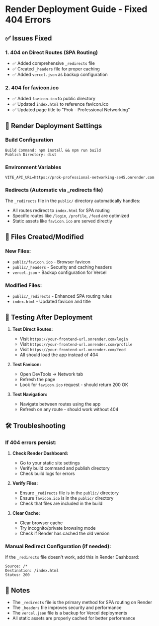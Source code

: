 # Render Deployment Guide - Fixed 404 Errors

## ✅ Issues Fixed

### 1. **404 on Direct Routes (SPA Routing)**
- ✅ Added comprehensive `_redirects` file
- ✅ Created `_headers` file for proper caching
- ✅ Added `vercel.json` as backup configuration

### 2. **404 for favicon.ico**
- ✅ Added `favicon.ico` to public directory
- ✅ Updated `index.html` to reference favicon.ico
- ✅ Updated page title to "Prok - Professional Networking"

## 🚀 Render Deployment Settings

### Build Configuration
```
Build Command: npm install && npm run build
Publish Directory: dist
```

### Environment Variables
```
VITE_API_URL=https://prok-professional-networking-se45.onrender.com
```

### Redirects (Automatic via _redirects file)
The `_redirects` file in the `public/` directory automatically handles:
- All routes redirect to `index.html` for SPA routing
- Specific routes like `/login`, `/profile`, `/feed` are optimized
- Static assets like `favicon.ico` are served directly

## 📁 Files Created/Modified

### New Files:
- `public/favicon.ico` - Browser favicon
- `public/_headers` - Security and caching headers
- `vercel.json` - Backup configuration for Vercel

### Modified Files:
- `public/_redirects` - Enhanced SPA routing rules
- `index.html` - Updated favicon and title

## 🔧 Testing After Deployment

1. **Test Direct Routes:**
   - Visit `https://your-frontend-url.onrender.com/login`
   - Visit `https://your-frontend-url.onrender.com/profile`
   - Visit `https://your-frontend-url.onrender.com/feed`
   - All should load the app instead of 404

2. **Test Favicon:**
   - Open DevTools → Network tab
   - Refresh the page
   - Look for `favicon.ico` request - should return 200 OK

3. **Test Navigation:**
   - Navigate between routes using the app
   - Refresh on any route - should work without 404

## 🛠️ Troubleshooting

### If 404 errors persist:

1. **Check Render Dashboard:**
   - Go to your static site settings
   - Verify build command and publish directory
   - Check build logs for errors

2. **Verify Files:**
   - Ensure `_redirects` file is in the `public/` directory
   - Ensure `favicon.ico` is in the `public/` directory
   - Check that files are included in the build

3. **Clear Cache:**
   - Clear browser cache
   - Try incognito/private browsing mode
   - Check if Render has cached the old version

### Manual Redirect Configuration (if needed):
If the `_redirects` file doesn't work, add this in Render Dashboard:

```
Source: /*  
Destination: /index.html  
Status: 200
```

## 📝 Notes

- The `_redirects` file is the primary method for SPA routing on Render
- The `_headers` file improves security and performance
- The `vercel.json` file is a backup for Vercel deployments
- All static assets are properly cached for better performance 